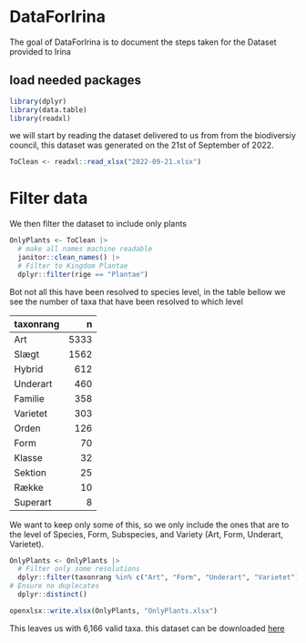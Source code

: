
<!-- README.md is generated from README.Rmd. Please edit that file -->

# DataForIrina

<!-- badges: start -->
<!-- badges: end -->

The goal of DataForIrina is to document the steps taken for the Dataset
provided to Irina

## load needed packages

``` r
library(dplyr)
library(data.table)
library(readxl)
```

we will start by reading the dataset delivered to us from from the
biodiversiy council, this dataset was generated on the 21st of September
of 2022.

``` r
ToClean <- readxl::read_xlsx("2022-09-21.xlsx") 
```

# Filter data

We then filter the dataset to include only plants

``` r
OnlyPlants <- ToClean |> 
  # make all names machine readable
  janitor::clean_names() |>
  # Filter to Kingdom Plantae
  dplyr::filter(rige == "Plantae")
```

Bot not all this have been resolved to species level, in the table
bellow we see the number of taxa that have been resolved to which level

| taxonrang |    n |
|:----------|-----:|
| Art       | 5333 |
| Slægt     | 1562 |
| Hybrid    |  612 |
| Underart  |  460 |
| Familie   |  358 |
| Varietet  |  303 |
| Orden     |  126 |
| Form      |   70 |
| Klasse    |   32 |
| Sektion   |   25 |
| Række     |   10 |
| Superart  |    8 |

We want to keep only some of this, so we only include the ones that are
to the level of Species, Form, Subspecies, and Variety (Art, Form,
Underart, Varietet).

``` r
OnlyPlants <- OnlyPlants |> 
  # Filter only some resolutions
  dplyr::filter(taxonrang %in% c("Art", "Form", "Underart", "Varietet")) |> 
# Ensure no duplecates
  dplyr::distinct()
```

``` r
openxlsx::write.xlsx(OnlyPlants, "OnlyPlants.xlsx")
```

This leaves us with 6,166 valid taxa. this dataset can be downloaded
[here]()
